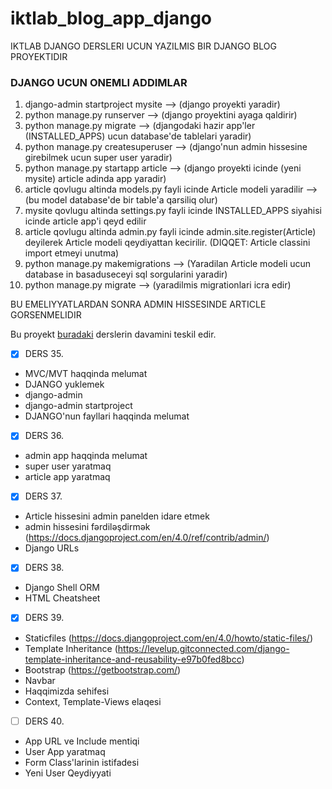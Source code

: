 # iktlab_blog_app_django
IKTLAB DJANGO DERSLERI UCUN YAZILMIS BIR DJANGO BLOG PROYEKTIDIR 

### DJANGO UCUN ONEMLI ADDIMLAR
1. django-admin startproject mysite --> (django proyekti yaradir)
2. python manage.py runserver --> (django proyektini ayaga qaldirir)
3. python manage.py migrate --> (djangodaki hazir app'ler (INSTALLED_APPS) ucun database'de tablelari yaradir)
4. python manage.py createsuperuser --> (django'nun admin hissesine girebilmek ucun super user yaradir)
5. python manage.py startapp article --> (django proyekti icinde (yeni mysite) article adinda app yaradir)
6. article qovlugu altinda models.py fayli icinde Article modeli yaradilir --> (bu model database'de bir table'a qarsiliq olur)
7. mysite qovlugu altinda settings.py fayli icinde INSTALLED_APPS siyahisi icinde article app'i qeyd edilir
8. article qovlugu altinda admin.py fayli icinde admin.site.register(Article) deyilerek Article modeli qeydiyattan kecirilir. (DIQQET: Article classini import etmeyi unutma)
9. python manage.py makemigrations --> (Yaradilan Article modeli ucun database in basaduseceyi sql sorgularini yaradir)
10. python manage.py migrate --> (yaradilmis migrationlari icra edir)

BU EMELIYYATLARDAN SONRA ADMIN HISSESINDE ARTICLE GORSENMELIDIR



Bu proyekt [buradaki](https://github.com/aliyevorkhan/ikt_lab_python_module_1) derslerin davamini teskil edir.

- [x] DERS 35. <br>
* MVC/MVT haqqinda melumat
* DJANGO yuklemek
* django-admin
* django-admin startproject
* DJANGO'nun fayllari haqqinda melumat

- [x] DERS 36. <br>
* admin app haqqinda melumat
* super user yaratmaq
* article app yaratmaq

- [x] DERS 37. <br>
* Article hissesini admin panelden idare etmek
* admin hissesini fərdiləşdirmək (https://docs.djangoproject.com/en/4.0/ref/contrib/admin/)
* Django URLs

- [x] DERS 38. <br>
* Django Shell ORM
* HTML Cheatsheet

- [x] DERS 39. <br>
* Staticfiles (https://docs.djangoproject.com/en/4.0/howto/static-files/)
* Template Inheritance (https://levelup.gitconnected.com/django-template-inheritance-and-reusability-e97b0fed8bcc)
* Bootstrap (https://getbootstrap.com/)
* Navbar
* Haqqimizda sehifesi
* Context, Template-Views elaqesi

- [ ] DERS 40. <br>
* App URL ve Include mentiqi
* User App yaratmaq
* Form Class'larinin istifadesi
* Yeni User Qeydiyyati 